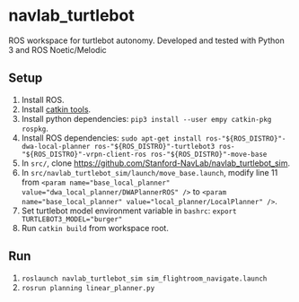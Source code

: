 # navlab_turtlebot

ROS workspace for turtlebot autonomy. Developed and tested with Python 3 and ROS Noetic/Melodic

## Setup
1. Install ROS.
2. Install [catkin tools](https://catkin-tools.readthedocs.io/en/latest/installing.html).
3. Install python dependencies: `pip3 install --user empy catkin-pkg rospkg`.
4. Install ROS dependencies: `sudo apt-get install ros-"${ROS_DISTRO}"-dwa-local-planner ros-"${ROS_DISTRO}"-turtlebot3 ros-"${ROS_DISTRO}"-vrpn-client-ros ros-"${ROS_DISTRO}"-move-base`
5. In `src/`, clone https://github.com/Stanford-NavLab/navlab_turtlebot_sim. 
6. In `src/navlab_turtlebot_sim/launch/move_base.launch`, modify line 11 from `<param name="base_local_planner" value="dwa_local_planner/DWAPlannerROS" />` to `<param name="base_local_planner" value="local_planner/LocalPlanner" />`.
7. Set turtlebot model environment variable in `bashrc`: `export TURTLEBOT3_MODEL="burger"` 
8. Run `catkin build` from workspace root.

## Run
1. `roslaunch navlab_turtlebot_sim sim_flightroom_navigate.launch`
2. `rosrun planning linear_planner.py`
